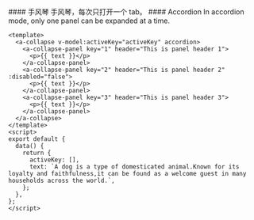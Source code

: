 <cn>
#### 手风琴
手风琴，每次只打开一个 tab。
</cn>

<us>
#### Accordion
In accordion mode, only one panel can be expanded at a time.
</us>

```vue
<template>
  <a-collapse v-model:activeKey="activeKey" accordion>
    <a-collapse-panel key="1" header="This is panel header 1">
      <p>{{ text }}</p>
    </a-collapse-panel>
    <a-collapse-panel key="2" header="This is panel header 2" :disabled="false">
      <p>{{ text }}</p>
    </a-collapse-panel>
    <a-collapse-panel key="3" header="This is panel header 3">
      <p>{{ text }}</p>
    </a-collapse-panel>
  </a-collapse>
</template>
<script>
export default {
  data() {
    return {
      activeKey: [],
      text: `A dog is a type of domesticated animal.Known for its loyalty and faithfulness,it can be found as a welcome guest in many households across the world.`,
    };
  },
};
</script>
```
